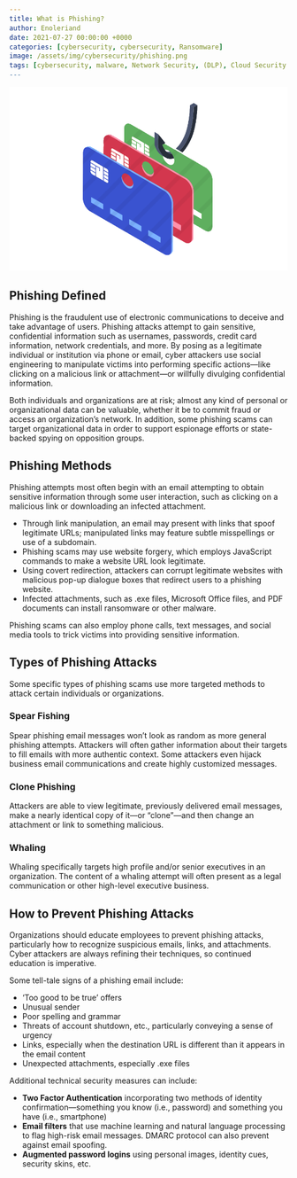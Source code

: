 ```yaml
---
title: What is Phishing?
author: Enoleriand
date: 2021-07-27 00:00:00 +0000
categories: [cybersecurity, cybersecurity, Ransomware]
image: /assets/img/cybersecurity/phishing.png
tags: [cybersecurity, malware, Network Security, (DLP), Cloud Security , (IDS), (IPS), Identity and Access Management (IAM) use, Antivirus/anti-malware, Ransomware, Phishing Attacks, Social engineering, Advanced Persistent Threat, network security, Firewalls,  Forcepoint's Secure Enterprise SD-WAN, Administrative, Physical, Technical, Email filters, Two Factor Authentication, Phishing]
---
```


![Desktop View](/assets/img/cybersecurity/phishing.png)

## Phishing Defined
Phishing is the fraudulent use of electronic communications to deceive and take advantage of users. Phishing attacks attempt to gain sensitive, confidential information such as usernames, passwords, credit card information, network credentials, and more. By posing as a legitimate individual or institution via phone or email, cyber attackers use social engineering to manipulate victims into performing specific actions—like clicking on a malicious link or attachment—or willfully divulging confidential information.

Both individuals and organizations are at risk; almost any kind of personal or organizational data can be valuable, whether it be to commit fraud or access an organization’s network. In addition, some phishing scams can target organizational data in order to support espionage efforts or state-backed spying on opposition groups.

## Phishing Methods
Phishing attempts most often begin with an email attempting to obtain sensitive information through some user interaction, such as clicking on a malicious link or downloading an infected attachment.

- Through link manipulation, an email may present with links that spoof legitimate URLs; manipulated links may feature subtle misspellings or use of a subdomain.
- Phishing scams may use website forgery, which employs JavaScript commands to make a website URL look legitimate.
- Using covert redirection, attackers can corrupt legitimate websites with malicious pop-up dialogue boxes that redirect users to a phishing website.
- Infected attachments, such as .exe files, Microsoft Office files, and PDF documents can install ransomware or other malware.

Phishing scams can also employ phone calls, text messages, and social media tools to trick victims into providing sensitive information.

## Types of Phishing Attacks
Some specific types of phishing scams use more targeted methods to attack certain individuals or organizations.  

### Spear Fishing

Spear phishing email messages won’t look as random as more general phishing attempts. Attackers will often gather information about their targets to fill emails with more authentic context. Some attackers even hijack business email communications and create highly customized messages.

### Clone Phishing

Attackers are able to view legitimate, previously delivered email messages, make a nearly identical copy of it—or “clone”—and then change an attachment or link to something malicious.

### Whaling

Whaling specifically targets high profile and/or senior executives in an organization. The content of a whaling attempt will often present as a legal communication or other high-level executive business.
 

## How to Prevent Phishing Attacks
Organizations should educate employees to prevent phishing attacks, particularly how to recognize suspicious emails, links, and attachments. Cyber attackers are always refining their techniques, so continued education is imperative.

Some tell-tale signs of a phishing email include:

- ‘Too good to be true’ offers
- Unusual sender
- Poor spelling and grammar
- Threats of account shutdown, etc., particularly conveying a sense of urgency
- Links, especially when the destination URL is different than it appears in the email content
- Unexpected attachments, especially .exe files

Additional technical security measures can include:

- **Two Factor Authentication** incorporating two methods of identity confirmation—something you know (i.e., password) and something you have (i.e., smartphone)
- **Email filters** that use machine learning and natural language processing to flag high-risk email messages. DMARC protocol can also prevent against email spoofing.
- **Augmented password logins** using personal images, identity cues, security skins, etc.
